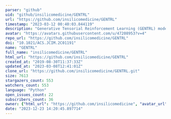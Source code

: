 ```yaml
---
parser: "github"
uid: "github/insilicomedicine/GENTRL"
url: "https://github.com/insilicomedicine/GENTRL"
timestamp: "2023-03-12 00:40:03.844119"
description: "Generative Tensorial Reinforcement Learning (GENTRL) model"
avatar: "https://avatars.githubusercontent.com/u/47208953?v=4"
repo_url: "https://github.com/insilicomedicine/GENTRL"
doi: "10.1021/ACS.JCIM.2C01191"
name: "GENTRL"
full_name: "insilicomedicine/GENTRL"
html_url: "https://github.com/insilicomedicine/GENTRL"
created_at: "2019-08-30T11:37:33Z"
updated_at: "2023-03-08T12:41:01Z"
clone_url: "https://github.com/insilicomedicine/GENTRL.git"
size: 7613
stargazers_count: 553
watchers_count: 553
language: "Python"
open_issues_count: 22
subscribers_count: 36
owner: {"html_url": "https://github.com/insilicomedicine", "avatar_url": "https://avatars.githubusercontent.com/u/47208953?v=4", "login": "insilicomedicine", "type": "Organization"}
date: "2023-12-23 14:20:45.897714"
---
```

